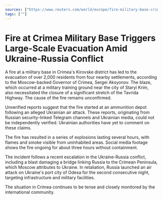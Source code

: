 ```yaml
---
sources: ["https://www.reuters.com/world/europe/fire-military-base-crimea-major-highway-closed-russia-backed-governor-2023-07-19/", "https://www.bbc.com/news/world-europe-66242446"]
tags: [""]
---
```

# Fire at Crimea Military Base Triggers Large-Scale Evacuation Amid Ukraine-Russia Conflict

A fire at a military base in Crimea's Kirovske district has led to the evacuation of over 2,000 residents from four nearby settlements, according to the Moscow-backed Governor of Crimea, Sergei Aksyonov. The blaze, which occurred at a military training ground near the city of Staryi Krim, also necessitated the closure of a significant stretch of the Tavrida Highway. The cause of the fire remains unconfirmed.

Unverified reports suggest that the fire started at an ammunition depot following an alleged Ukrainian air attack. These reports, originating from Russian security-linked Telegram channels and Ukrainian media, could not be independently verified. Ukrainian authorities have yet to comment on these claims.

The fire has resulted in a series of explosions lasting several hours, with flames and smoke visible from uninhabited areas. Social media footage shows the fire ongoing for about three hours without containment.

The incident follows a recent escalation in the Ukraine-Russia conflict, including a blast damaging a bridge linking Russia to the Crimean Peninsula, which Moscow attributes to Ukraine. In retaliation, Russia launched an air attack on Ukraine's port city of Odesa for the second consecutive night, targeting infrastructure and military facilities.

The situation in Crimea continues to be tense and closely monitored by the international community.